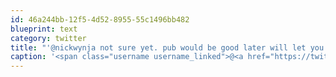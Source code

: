 ```yaml
---
id: 46a244bb-12f5-4d52-8955-55c1496bb482
blueprint: text
category: twitter
title: "'@nickwynja not sure yet. pub would be good later will let you know"
caption: '<span class="username username_linked">@<a href="https://twitter.com/nickwynja" title="Nick Wynja">nickwynja</a></span> not sure yet. pub would be good later will let you know'
---
```

